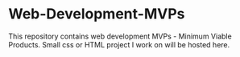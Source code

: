 # Web-Development-MVPs
This repository contains web development MVPs - Minimum Viable Products. Small css or HTML project I work on will be hosted here.
